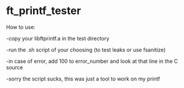 # ft_printf_tester

How to use:

-copy your libftprintf.a in the test directory

-run the .sh script of your choosing (to test leaks or use fsanitize)

-in case of error, add 100 to error_number and look at that line in the C source

-sorry the script sucks, this was just a tool to work on my printf
